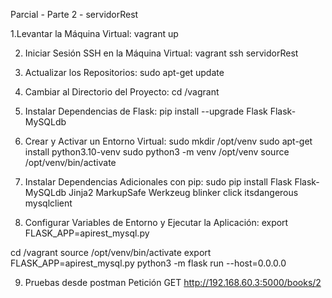
Parcial - Parte 2 - servidorRest

1.Levantar la Máquina Virtual:
vagrant up


2. Iniciar Sesión SSH en la Máquina Virtual:
vagrant ssh servidorRest


3. Actualizar los Repositorios:
sudo apt-get update

4. Cambiar al Directorio del Proyecto:
cd /vagrant


5. Instalar Dependencias de Flask:
pip install --upgrade Flask Flask-MySQLdb


6. Crear y Activar un Entorno Virtual:
sudo mkdir /opt/venv
sudo apt-get install python3.10-venv
sudo python3 -m venv /opt/venv
source /opt/venv/bin/activate


7. Instalar Dependencias Adicionales con pip:
sudo pip install Flask Flask-MySQLdb Jinja2 MarkupSafe Werkzeug blinker click itsdangerous mysqlclient


8. Configurar Variables de Entorno y Ejecutar la Aplicación:
export FLASK_APP=apirest_mysql.py

cd /vagrant
source /opt/venv/bin/activate
export FLASK_APP=apirest_mysql.py
python3 -m flask run --host=0.0.0.0


9. Pruebas desde postman
Petición GET
http://192.168.60.3:5000/books/2